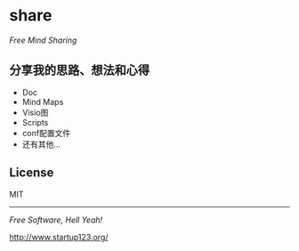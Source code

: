 share
==

*Free Mind Sharing*

分享我的思路、想法和心得
--


- Doc
- Mind Maps
- Visio图
- Scripts
- conf配置文件
- 还有其他...


License
--
MIT

------
*Free Software, Hell Yeah!*

<http://www.startup123.org/>

